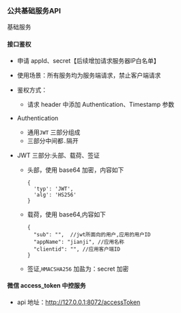 ### 公共基础服务API
基础服务


#### 接口鉴权
- 申请 appId、secret【后续增加请求服务器IP白名单】
- 使用场景：所有服务均为服务端请求，禁止客户端请求
- 鉴权方式：
    - 请求 header 中添加 Authentication、Timestamp 参数
- Authentication 
   - 通用```JWT``` 三部分组成
   - 三部分中间都``.``隔开
   
- JWT 三部分:头部、载荷、签证
   - 头部，使用 base64 加密，内容如下
       ```
       {
         'typ': 'JWT',
         'alg': 'HS256'
       }
       ```
   - 载荷，使用 base64,内容如下
        ```
        {
          "sub": "",  //jwt所面向的用户,应用的用户ID
          "appName": "jianji", //应用名称
          "clientid": "", //应用客户端ID
        }
        ```
   - 签证,```HMACSHA256``` 加盐为：secret 加密

#### 微信 access_token 中控服务
- api 地址：http://127.0.0.1:8072/accessToken

